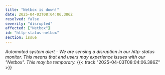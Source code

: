```yaml
---
title: "Netbox is down!"
date: 2025-04-03T08:04:06.386Z
resolved: false
severity: "disrupted"
affected: ["Netbox"]
id: "http-status-netbox"
section: issue
---
```


**Automated system alert* - We are sensing a disruption in our http-status monitor. This means that end users may experience issues with our "Netbox". This may be temporary.* {{< track "2025-04-03T08:04:06.386Z" >}}
